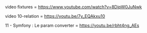 video fixtures = https://www.youtube.com/watch?v=8DipW0JuNwk 


video 10-relation = https://youtu.be/7y_EQAkxu10 


11 - Symfony : Le param converter = https://youtu.be/rbht4ng_AEs 

